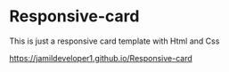 # Responsive-card

This is just a responsive card template with Html and Css

https://jamildeveloper1.github.io/Responsive-card
